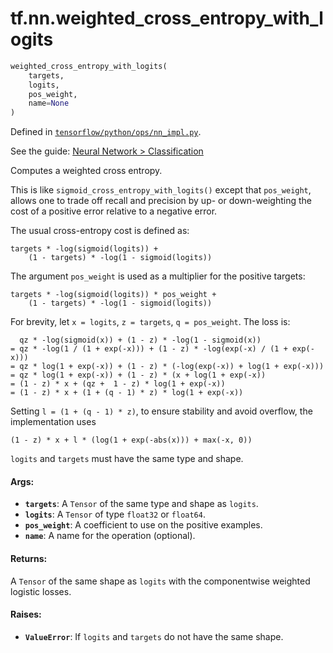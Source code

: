 <div itemscope itemtype="http://developers.google.com/ReferenceObject">
<meta itemprop="name" content="tf.nn.weighted_cross_entropy_with_logits" />
</div>

# tf.nn.weighted_cross_entropy_with_logits

``` python
weighted_cross_entropy_with_logits(
    targets,
    logits,
    pos_weight,
    name=None
)
```



Defined in [`tensorflow/python/ops/nn_impl.py`](https://www.tensorflow.org/code/tensorflow/python/ops/nn_impl.py).

See the guide: [Neural Network > Classification](../../../../api_guides/python/nn.md#Classification)

Computes a weighted cross entropy.

This is like `sigmoid_cross_entropy_with_logits()` except that `pos_weight`,
allows one to trade off recall and precision by up- or down-weighting the
cost of a positive error relative to a negative error.

The usual cross-entropy cost is defined as:

    targets * -log(sigmoid(logits)) +
        (1 - targets) * -log(1 - sigmoid(logits))

The argument `pos_weight` is used as a multiplier for the positive targets:

    targets * -log(sigmoid(logits)) * pos_weight +
        (1 - targets) * -log(1 - sigmoid(logits))

For brevity, let `x = logits`, `z = targets`, `q = pos_weight`.
The loss is:

      qz * -log(sigmoid(x)) + (1 - z) * -log(1 - sigmoid(x))
    = qz * -log(1 / (1 + exp(-x))) + (1 - z) * -log(exp(-x) / (1 + exp(-x)))
    = qz * log(1 + exp(-x)) + (1 - z) * (-log(exp(-x)) + log(1 + exp(-x)))
    = qz * log(1 + exp(-x)) + (1 - z) * (x + log(1 + exp(-x))
    = (1 - z) * x + (qz +  1 - z) * log(1 + exp(-x))
    = (1 - z) * x + (1 + (q - 1) * z) * log(1 + exp(-x))

Setting `l = (1 + (q - 1) * z)`, to ensure stability and avoid overflow,
the implementation uses

    (1 - z) * x + l * (log(1 + exp(-abs(x))) + max(-x, 0))

`logits` and `targets` must have the same type and shape.

#### Args:

* <b>`targets`</b>: A `Tensor` of the same type and shape as `logits`.
* <b>`logits`</b>: A `Tensor` of type `float32` or `float64`.
* <b>`pos_weight`</b>: A coefficient to use on the positive examples.
* <b>`name`</b>: A name for the operation (optional).


#### Returns:

A `Tensor` of the same shape as `logits` with the componentwise
weighted logistic losses.


#### Raises:

* <b>`ValueError`</b>: If `logits` and `targets` do not have the same shape.